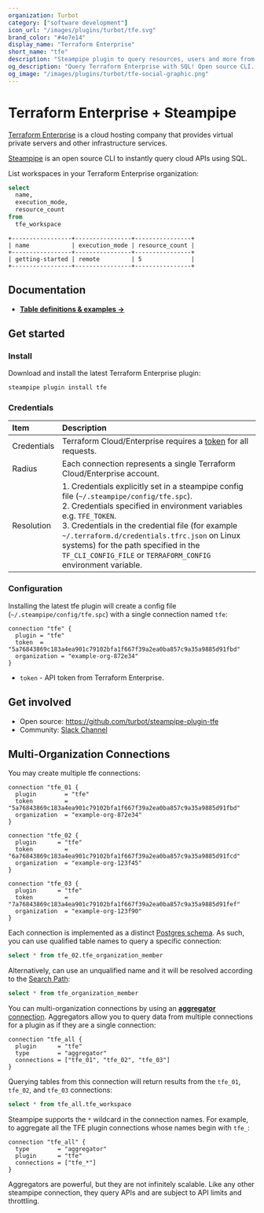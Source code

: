 ```yaml
---
organization: Turbot
category: ["software development"]
icon_url: "/images/plugins/turbot/tfe.svg"
brand_color: "#4e7e14"
display_name: "Terraform Enterprise"
short_name: "tfe"
description: "Steampipe plugin to query resources, users and more from Terraform Enterprise."
og_description: "Query Terraform Enterprise with SQL! Open source CLI. No DB required."
og_image: "/images/plugins/turbot/tfe-social-graphic.png"
---
```


# Terraform Enterprise + Steampipe

[Terraform Enterprise](https://www.terraform.io/cloud) is a cloud hosting company that provides virtual private servers and other infrastructure services.

[Steampipe](https://steampipe.io) is an open source CLI to instantly query cloud APIs using SQL.

List workspaces in your Terraform Enterprise organization:

```sql
select
  name,
  execution_mode,
  resource_count
from
  tfe_workspace
```

```
+-----------------+----------------+----------------+
| name            | execution_mode | resource_count |
+-----------------+----------------+----------------+
| getting-started | remote         | 5              |
+-----------------+----------------+----------------+
```

## Documentation

- **[Table definitions & examples →](/plugins/turbot/tfe/tables)**

## Get started

### Install

Download and install the latest Terraform Enterprise plugin:

```bash
steampipe plugin install tfe
```

### Credentials

| Item        | Description                                                                  |
| :---------- | :--------------------------------------------------------------------------- |
| Credentials | Terraform Cloud/Enterprise requires a [token](https://www.terraform.io/docs/cloud/users-teams-organizations/api-tokens.html) for all requests. |
| Radius      | Each connection represents a single Terraform Cloud/Enterprise account. |
| Resolution  |  1. Credentials explicitly set in a steampipe config file (`~/.steampipe/config/tfe.spc`).<br />2. Credentials specified in environment variables e.g. `TFE_TOKEN`.<br />3. Credentials in the credential file (for example `~/.terraform.d/credentials.tfrc.json` on Linux systems) for the path specified in the `TF_CLI_CONFIG_FILE` or `TERRAFORM_CONFIG` environment variable.|

### Configuration

Installing the latest tfe plugin will create a config file (`~/.steampipe/config/tfe.spc`) with a single connection named `tfe`:

```hcl
connection "tfe" {
  plugin = "tfe"
  token  = "5a76843869c183a4ea901c79102bfa1f667f39a2ea0ba857c9a35a9885d91fbd"
  organization = "example-org-872e34"
}
```

- `token` - API token from Terraform Enterprise.

## Get involved

- Open source: https://github.com/turbot/steampipe-plugin-tfe
- Community: [Slack Channel](https://join.slack.com/t/steampipe/shared_invite/zt-oij778tv-lYyRTWOTMQYBVAbtPSWs3g)

## Multi-Organization Connections


You may create multiple tfe connections:
```hcl
connection "tfe_01 {
  plugin        = "tfe"
  token         = "5a76843869c183a4ea901c79102bfa1f667f39a2ea0ba857c9a35a9885d91fbd"
  organization  = "example-org-872e34"
}

connection "tfe_02 {
  plugin      = "tfe"
  token         = "6a76843869c183a4ea901c79102bfa1f667f39a2ea0ba857c9a35a9885d91fcd"
  organization  = "example-org-123f45"
}

connection "tfe_03 {
  plugin      = "tfe"
  token         = "7a76843869c183a4ea901c79102bfa1f667f39a2ea0ba857c9a35a9885d91fef"
  organization  = "example-org-123f90"
}
```

Each connection is implemented as a distinct [Postgres schema](https://www.postgresql.org/docs/current/ddl-schemas.html).  As such, you can use qualified table names to query a specific connection:

```sql
select * from tfe_02.tfe_organization_member
```

Alternatively, can use an unqualified name and it will be resolved according to the [Search Path](https://steampipe.io/docs/using-steampipe/managing-connections#setting-the-search-path):
```sql
select * from tfe_organization_member
```


You can multi-organization connections by using an [**aggregator** connection](https://steampipe.io/docs/using-steampipe/managing-connections#using-aggregators).  Aggregators allow you to query data from multiple connections for a plugin as if they are a single connection:

```
connection "tfe_all {
  plugin      = "tfe"
  type        = "aggregator"
  connections = ["tfe_01", "tfe_02", "tfe_03"]
}
```

Querying tables from this connection will return results from the `tfe_01`, `tfe_02`, and `tfe_03` connections:
```sql
select * from tfe_all.tfe_workspace
```

Steampipe supports the `*` wildcard in the connection names.  For example, to aggregate all the TFE plugin connections whose names begin with `tfe_`:

```hcl
connection "tfe_all" {
  type        = "aggregator"
  plugin      = "tfe"
  connections = ["tfe_*"]
}
```

Aggregators are powerful, but they are not infinitely scalable. Like any other steampipe connection, they query APIs and are subject to API limits and throttling.
